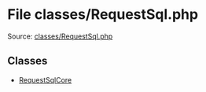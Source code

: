 File classes/RequestSql.php
=========

Source: [classes/RequestSql.php](https://github.com/PrestaShop/PrestaShop/blob/1.5.0.15/classes/RequestSql.php)


Classes
-------

* [RequestSqlCore](class.RequestSqlCore.md)

